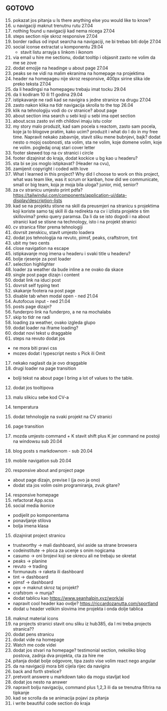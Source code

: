 ## GOTOVO

15. pokazat jos pitanja u Is there anything else you would like to know?
16. u navigaciji maknut trenutnu rutu 27.04
17. nothing found u navigaciji kad nema nicega 27.04
18. steps section nije skroz responsive 27.04
19. border radius od input searcha na navigaciji, ne bi trebao biti dolje 27.04
20. social iconse extractat u komponentu 29.04
    - stavit listu arrayja s linkom i ikonom
21. via email u hire me sectionu, dodat tooltip i objasnit zasto ne volim da me se zove
22. dodat emojije na headinge u about page 27.04
23. peaks se ne vidi na malim ekranima na homepage na projektima
24. header na homepageu nije skroz responsive, 400px sirine slika ide preko teksta 27.04
25. da li headingsi na homepageu trebaju imat tocku 29.04
26. da li kodiram 10 ili 11 godina 29.04
27. istipkavanje ne radi kad se navigira s jedne stranice na drugu 27.04
28. zasto nakon klika na tldr navigacija skrolla to the top 26.04
29. klik na tehnologiju vodi do cv stranice? about page
30. about section ima search u sebi koji u sebi ima opet section
31. about.scss zasto svi nth childovi imaju istu color
32. my story malo produzit, kad sam pocela s reactom, zasto sam pocela, koje ja to blogove pratim, kako ucim? produzit i what do I do in my free time. Napravit nekako zabavnije, stavit sliku mene bubnjevi, bajk? dodat nesto o mojoj osobnosti, sta volim, sta ne volim, koje domene volim, koje ne volim. pogledaj onaj stari cover letter
33. footer skewed top na cv stranici i circle
34. footer dizajnirat do kraja, dodat kockice u bg kao u headeru?
35. sta bi se jos moglo istipkavat? (Header na cvu),
36. zamijenit copyright i coded with love
37. What I learned in this project? Why did I choose to work on this project, what was team like, was it scrum or kanban, how did we communicate, small or big team, koja je moja bila uloga? junior, mid, senior?
38. za cv stranicu umjesto print pdfa? https://tailwindui.com/components/application-ui/data-display/description-lists
39. kad se na projektu stisne na skill da preusmjeri na stranicu s projektima koji koriste samo taj skill ili da redirekta na cv i izlista projekte s tim skillovima? preko query paramsa. Da li da se isto dogodi i na about stranici kad se stisne na technology, isto i na projekt stranici
40. cv stranica filter prema tehnologiji
41. dovrsit zenskicu, stavit umjesto loadera
42. dodat jos tehnologija na revuto, pimsf, peaks, craftstrom, tint
43. ubit my two cents
44. close navigation na escape
45. istipkavanje mog imena u headeru i svaki title u headeru?
46. bolje rjesenje za post loader
47. selection highlighter
48. loader za weather da bude inline a ne ovako da skace
49. single post page dizajn i content
50. dodat link na iduci post
51. dovrsit self typing text
52. skakanje footera na post page
53. disable tab when modal open - ned 21.04
54. Autofocus input - ned 21.04
55. posts page dizajn?
56. funderpro link na funderpro, a ne na mochalabs
57. skip to tldr ne radi
58. loading za weather, ovako izgleda glupo
59. dodat loader na iframe loading?
60. dodat novi tekst u draggable
61. steps na revuto dodat jos

- ne mora biti pravi css
- mozes dodat i typescript nesto s Pick ili Omit

17. nekako naglasit da je ovo draggable
18. drugi loader na page transition

- bolji tekst na about page I bring a lot of values to the table.

12. dodat jos tooltipova

13. malu slikicu sebe kod CV-a
14. temperatura
15. dodat tehnologije na svaki projekt na CV stranici
16. page transition
17. mozda umjesto command + K stavit shift plus K jer command ne postoji na windowsu sub 20.04
18. blog posts s markdownom - sub 20.04
19. mobile navigation sub 20.04
20. responsive about and project page

- about page dizajn, previse I (ja ovo ja ono)
- dodat sta jos volim osim programiranja, zvuk gitare?

14. responsive homepage
15. refactorat App.scss
16. social media ikonice

- podijelit po komponentama
- ponavljanje stilova
- bolja imena klasa

15. dizajnirat project stranicu

- trustworthy -> mali dashboard, sivi aside sa strane browsera
- codeinstitute -> ploca za ucenje s onim nogicama
- casumo -> oni brojevi koji se okrecu ali ne trebaju se okretat
- peaks -> planine
- revuto -> trading
- formunauts -> raketa ili dashboard
- tint -> dashboard
- pimsf -> dashboard
- opx -> maknut skroz taj projekt?
- crafstrom -> munja?
- dodat tablicu kao https://www.seanhalpin.xyz/work/ai
- napravit cool header kao ovdje? https://riccardozanutta.com/sportland
- dodat u header velikim slovima ime projekta i onda dolje tablica

18. maknut material icons
19. na projects stranici stavit onu sliku iz hub385, da l mi treba projects stranica??
20. dodat pens stranicu
21. dodat vide na homepage
22. Watch me code videi
23. dodat jos stvari na homepage? testimonial section, nekoliko blog postova, zadnja dva projekta, cta za hire me
24. pitanja dodat bolje odgovore, tipa zasto vise volim react nego angular
25. da na navigaciji mora biti cijela rijec da navigira
26. back and forth strelice?
27. pretvorit answere u markdown tako da mogu stavljat kod
28. dodat jos nesto na answer
29. napravit bolju navigaciju, command plus 1,2,3 ili da se trenutna filtrira na tipkanje
30. kad se scrolla da se animacija pojavi za pitanja
31. i write beautiful code section do kraja
